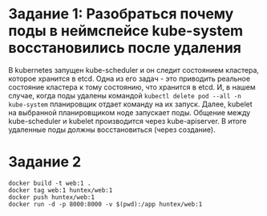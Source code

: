 # Задание 1: Разобраться почему поды в неймспейсе kube-system восстановились после удаления
В kubernetes запущен kube-scheduler и он следит состоянием кластера, которое хранится в etcd.
Одна из его задач - это приводить реальное состояние кластера к тому состоянию, что хранится в etcd.
И, в нашем случае, когда поды удалены командой `kubectl delete pod --all -n kube-system` планировщик отдает команду на их запуск.
Далее, kubelet на выбранной планировщиком ноде запускает поды.
Общение между kube-scheduler и kubelet производится через kube-apiserver.
В итоге удаленные поды должны восстановиться (через создание).

# Задание 2
```
docker build -t web:1 .
docker tag web:1 huntex/web:1
docker push huntex/web:1
docker run -d -p 8000:8000 -v $(pwd):/app huntex/web:1
```
